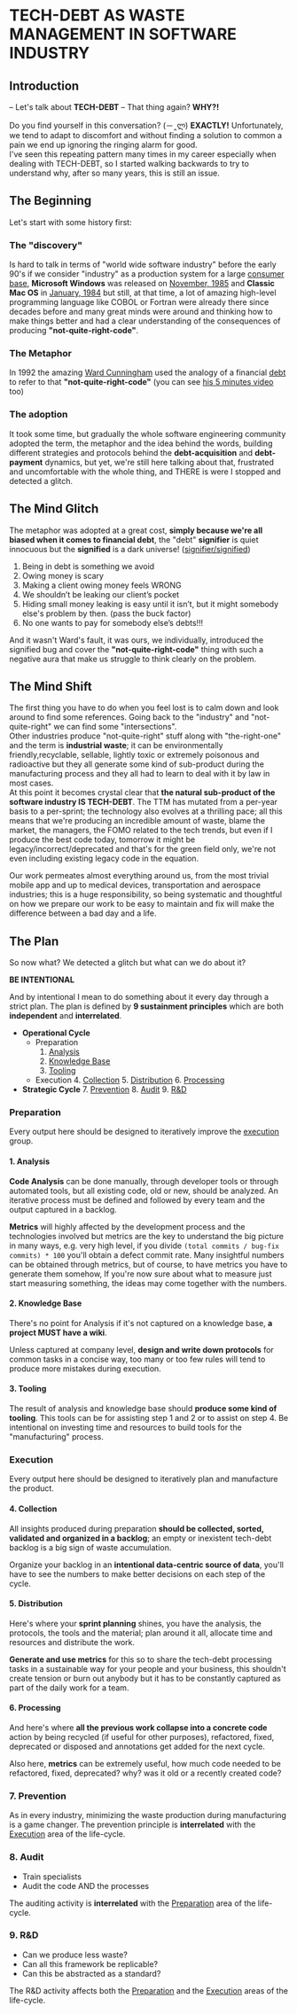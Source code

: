 # TECH-DEBT AS WASTE MANAGEMENT IN SOFTWARE INDUSTRY

## Introduction

– Let's talk about **TECH-DEBT**
– That thing again? **WHY?!**

Do you find yourself in this conversation? (－‸ლ) **EXACTLY!**  Unfortunately, we tend to adapt to discomfort and without finding a solution to common a pain we end up ignoring the ringing alarm for good.  
I've seen this repeating pattern many times in my career especially when dealing with TECH-DEBT, so I started walking backwards to try to understand why, after so many years, this is still an issue.

## The Beginning

Let's start with some history first:

### The "discovery"

Is hard to talk in terms of "world wide software industry" before the early 90's if we consider "industry" as a production system for a large [consumer base](https://en.wikipedia.org/wiki/Customer_base), **Microsoft Windows** was released on [November, 1985](https://en.wikipedia.org/wiki/Microsoft#1985%E2%80%931994:_Windows_and_Office) and **Classic Mac OS** in [January, 1984](https://en.wikipedia.org/wiki/Classic_Mac_OS) but still, at that time, a lot of amazing high-level programming language like COBOL or Fortran were already there since decades before and many great minds were around and thinking how to make things better and had a clear understanding of the consequences of producing **"not-quite-right-code"**.

### The Metaphor

In 1992 the amazing [Ward Cunningham](https://en.wikipedia.org/wiki/Ward_Cunningham) used the analogy of a financial [debt](http://c2.com/doc/oopsla92.html) to refer to that **"not-quite-right-code"** (you can see [his 5 minutes video](https://www.youtube.com/watch?v=pqeJFYwnkjE) too)

### The adoption

It took some time, but gradually the whole software engineering community adopted the term, the metaphor and the idea behind the words, building different strategies and protocols behind the **debt-acquisition** and **debt-payment** dynamics, but yet, we're still here talking about that, frustrated and uncomfortable with the whole thing, and THERE is were I stopped and detected a glitch.

## The Mind Glitch

The metaphor was adopted at a great cost, **simply because we're all biased when it comes to financial debt**, the "debt" **signifier** is quiet innocuous but the **signified** is a dark universe! ([signifier/signified](https://en.wikipedia.org/wiki/Course_in_General_Linguistics))

1. Being in debt is something we avoid
2. Owing money is scary
3. Making a client owing money feels WRONG
4. We shouldn’t be leaking our client’s pocket
5. Hiding small money leaking is easy until it isn’t, but it might somebody else's problem by then. (pass the buck factor)
6. No one wants to pay for somebody else’s debts!!!

And it wasn't Ward's fault, it was ours, we individually, introduced the signified bug and cover the **"not-quite-right-code"** thing with such a negative aura that make us struggle to think clearly on the problem.

## The Mind Shift

The first thing you have to do when you feel lost is to calm down and look around to find some references. Going back to the "industry" and "not-quite-right" we can find some "intersections".  
Other industries produce "not-quite-right" stuff along with "the-right-one" and the term is **industrial waste**; it can be environmentally friendly,recyclable, sellable, lightly toxic or extremely poisonous and radioactive but they all generate some kind of sub-product during the manufacturing process and they all had to learn to deal with it by law in most cases.  
At this point it becomes crystal clear that **the natural sub-product of the software industry IS TECH-DEBT**. The TTM has mutated from a per-year basis to a per-sprint; the technology also evolves at a thrilling pace; all this means that we're producing an incredible amount of waste, blame the market, the managers, the FOMO related to the tech trends, but even if I produce the best code today, tomorrow it might be legacy/incorrect/deprecated and that's for the green field only, we're not even including existing legacy code in the equation.

Our work permeates almost everything around us, from the most trivial mobile app and up to medical devices, transportation and aerospace industries; this is a huge responsibility, so being systematic and thoughtful on how we prepare our work to be easy to maintain and fix will make the difference between a bad day and a life.

## The Plan

So now what? We detected a glitch but what can we do about it?  

**BE INTENTIONAL**  

And by intentional I mean to do something about it every day through a strict plan. The plan is defined by **9 sustainment principles** which are both **independent** and **interrelated**.

- **Operational Cycle**
  - Preparation
    1. [Analysis](#1-analysis)
    2. [Knowledge Base](#2-knowledge-base)
    3. [Tooling](#3-tooling)
  - Execution
    4. [Collection](#4-collection)
    5. [Distribution](#5-distribution)
    6. [Processing](#6-processing)
- **Strategic Cycle**
  7. [Prevention](#7-prevention)
  8. [Audit](#8-audit)
  9. [R&D](#9-rd)

### Preparation

Every output here should be designed to iteratively improve the [execution](#execution) group.

#### 1. Analysis

**Code Analysis** can be done manually, through developer tools or through automated tools, but all existing code, old or new, should be analyzed. An iterative process must be defined and followed by every team and the output captured in a backlog.

**Metrics** will highly affected by the development process and the technologies involved but metrics are the key to understand the big picture in many ways, e.g. very high level, if you divide `(total commits / bug-fix commits) * 100` you'll obtain a defect commit rate. Many insightful numbers can be obtained through metrics, but of course, to have metrics you have to generate them somehow, If you're now sure about what to measure just start measuring something, the ideas may come together with the numbers.

#### 2. Knowledge Base

There's no point for Analysis if it's not captured on a knowledge base, **a project MUST have a wiki**.

Unless captured at company level, **design and write down protocols** for common tasks in a concise way, too many or too few rules will tend to produce more mistakes during execution.

#### 3. Tooling

The result of analysis and knowledge base should **produce some kind of tooling**. This tools can be for assisting step 1 and 2 or to assist on step 4. Be intentional on investing time and resources to build tools for the "manufacturing" process.

### Execution

Every output here should be designed to iteratively plan and manufacture the product.

#### 4. Collection

All insights produced during preparation **should be collected, sorted, validated and organized in a backlog**; an empty or inexistent tech-debt backlog is a big sign of waste accumulation.

Organize your backlog in an **intentional data-centric source of data**, you'll have to see the numbers to make better decisions on each step of the cycle.

#### 5. Distribution

Here's where your **sprint planning** shines, you have the analysis, the protocols, the tools and the material; plan around it all, allocate time and resources and distribute the work.

**Generate and use metrics** for this so to share the tech-debt processing tasks in a sustainable way for your people and your business, this shouldn't create tension or burn out anybody but it has to be constantly captured as part of the daily work for a team.

#### 6. Processing

And here's where **all the previous work collapse into a concrete code** action by being recycled (if useful for other purposes), refactored, fixed, deprecated or disposed and annotations get added for the next cycle.

Also here, **metrics** can be extremely useful, how much code needed to be refactored, fixed, deprecated? why? was it old or a recently created code?

### 7. Prevention

As in every industry, minimizing the waste production during manufacturing is a game changer. The prevention principle is **interrelated** with the [Execution](#execution) area of the life-cycle.

### 8. Audit

- Train specialists
- Audit the code AND the processes

The auditing activity is **interrelated** with the [Preparation](#preparation) area of the life-cycle.

### 9. R&D

- Can we produce less waste?
- Can all this framework be replicable?
- Can this be abstracted as a standard?

The R&D activity affects both the [Preparation](#preparation) and the [Execution](#execution) areas of the life-cycle.


